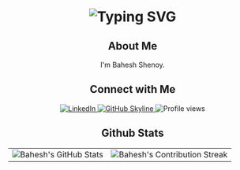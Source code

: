<div align="center">
    <h1><img src="https://readme-typing-svg.herokuapp.com?font=Jetbrains+mono&size=40&duration=3000&color=33FF33&center=true&vCenter=true&width=435&lines=Hey..+I'm+Bahesh;This+is..;..my+Github..;" alt="Typing SVG"/></h1>
</div>

<div align="center">
    <h2>About Me</h2>
<!--     <p><img src="termina-gh.gif" alt="Terminal GH GIF" /></p> -->
    <p>I'm Bahesh Shenoy.</p>
</div>

<div align="center">
<h2 align="center" class="section-heading">Connect with Me</h2>
<div align="center">
  <a href="https://www.linkedin.com/in/bahesh-shenoy-16bb97202">
    <img src="https://img.shields.io/badge/Bahesh-0077B5?style=for-the-badge&logo=linkedin&logoColor=white" alt="LinkedIn"/>
  </a>
  <a href="https://github.com/bahesh" target="_blank">
    <img src="https://img.shields.io/badge/View%20on%20GitHub-%230077B5.svg?&style=for-the-badge&logo=github&logoColor=white" alt="GitHub Skyline"/>
</a>
<img src="https://komarev.com/ghpvc/?username=bahesh&style=for-the-badge" alt="Profile views" />
</div>

<div align="center">
<h2 align="center" class="section-heading">Github Stats</h2>
 <table align="center" width="100%" height="100%" >
    <tr>
       <td><img style="border: none;" src="https://github-profile-summary-cards.vercel.app/api/cards/profile-details?username=bahesh&theme=github_dark" alt="Bahesh's GitHub Stats"/></td>   
       <td><img style="border: none;" src="https://github-readme-streak-stats.herokuapp.com/?user=bahesh&theme=merko" alt="Bahesh's Contribution Streak"/></td>
    </tr>
 </table>

 <table align="center" width="100%" height="100%" >
    <tr>
        <td><img style="border: none;" src="https://github-profile-summary-cards.vercel.app/api/cards/stats?username=bahesh&theme=github_dark" alt="Bahesh's GitHub Stats"/></td>
        <td><img style="border: none;" src="https://github-profile-summary-cards.vercel.app/api/cards/productive-time?username=bahesh&theme=github_dark&utcOffset=10" alt="Bahesh's GitHub Stats"/>
        <td><img style="border: none;" src="https://github-profile-summary-cards.vercel.app/api/cards/repos-per-language?username=bahesh&theme=github_dark" alt="Bahesh's GitHub Stats"/></td>
        <td><img style="border: none;" src="https://github-profile-summary-cards.vercel.app/api/cards/most-commit-language?username=bahesh&theme=github_dark" alt="Bahesh's GitHub Stats"/></td>
    </tr>
 </table>
</div>
